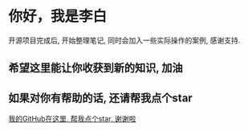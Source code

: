 # 你好，我是李白

开源项目完成后, 开始整理笔记, 同时会加入一些实际操作的案例, 感谢支持.

## 希望这里能让你收获到新的知识, 加油

## 如果对你有帮助的话, 还请帮我点个star

[我的GitHub在这里, 帮我点个star, 谢谢啦](https://github.com/wsydxiangwang/Learning-Notes)